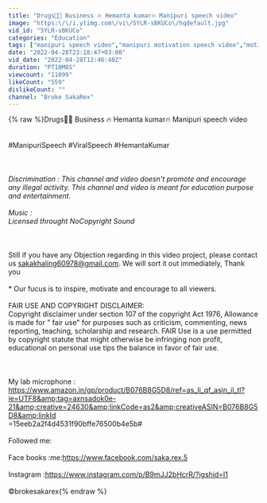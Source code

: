 ```yaml
---
title: "Drugs💊💉 Business 🔥 Hemanta kumar🔥 Manipuri speech video"
image: "https:\/\/i.ytimg.com\/vi\/5YLR-sBKUCo\/hqdefault.jpg"
vid_id: "5YLR-sBKUCo"
categories: "Education"
tags: ["manipuri speech video","manipuri motivation speech video","motivation speech video"]
date: "2022-04-28T23:18:47+03:00"
vid_date: "2022-04-28T12:46:40Z"
duration: "PT10M8S"
viewcount: "11099"
likeCount: "559"
dislikeCount: ""
channel: "Broke SakaRex"
---
```

{% raw %}Drugs💊💉 Business 🔥 Hemanta kumar🔥 Manipuri speech video<br /><br /><br />#ManipuriSpeech #ViralSpeech  #HemantaKumar<br /><br /><br /><br />*Discrimination : This channel and video doesn't promote and encourage any illegal activity. This channel and video is meant for education purpose and entertainment.<br /><br />Music :<br />Licensed throught NoCopyright Sound<br /><br /><br /><br />* Still if you have any Objection regarding in this video project, please contact us sakakhaling60978@gmail.com. We will sort it out immediately, Thank you<br /><br />* Our fucus is to inspire, motivate and encourage to all viewers.<br /><br />FAIR USE AND COPYRIGHT DISCLAIMER:<br />Copyright disclaimer under section 107 of the copyright Act 1976, Allowance is made for &quot; fair use&quot; for purposes such as criticism, commenting, news reporting, teaching, scholarship and research. FAIR Use is a use permitted by copyright statute that might otherwise be infringing non profit, educational on personal use tips the balance in favor of fair use. <br /><br /><br /><br />My lab microphone : <a rel="nofollow" target="blank" href="https://www.amazon.in/gp/product/B076B8G5D8/ref=as_li_qf_asin_il_tl?ie=UTF8&amp;tag=axnsadok0e-21&amp;creative=24630&amp;linkCode=as2&amp;creativeASIN=B076B8G5D8&amp;linkId">https://www.amazon.in/gp/product/B076B8G5D8/ref=as_li_qf_asin_il_tl?ie=UTF8&amp;tag=axnsadok0e-21&amp;creative=24630&amp;linkCode=as2&amp;creativeASIN=B076B8G5D8&amp;linkId</a><br />=15eeb2a2f4d4531f90bffe76500b4e5b#<br /><br />Followed me:<br /><br />Face books :me:<a rel="nofollow" target="blank" href="https://www.facebook.com/saka.rex.5">https://www.facebook.com/saka.rex.5</a><br /><br />Instagram :<a rel="nofollow" target="blank" href="https://www.instagram.com/p/B9mJJ2bHcrR/?igshid=l1">https://www.instagram.com/p/B9mJJ2bHcrR/?igshid=l1</a><br /><br />©brokesakarex{% endraw %}
